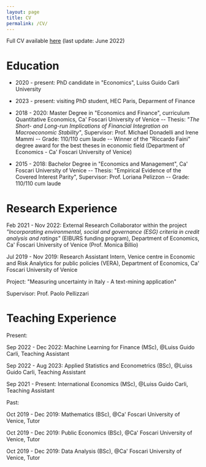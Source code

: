```yaml
---
layout: page
title: CV
permalink: /CV/
---
```


Full CV available [here](https://www.dropbox.com/s/auwzhtjmo37omlx/CV.pdf?dl=0) (last update: June 2022)

# Education

- 2020 - present: PhD candidate in "Economics", Luiss Guido Carli University

- 2023 - present: visiting PhD student, HEC Paris, Deparment of Finance

- 2018 - 2020: Master Degree in "Economics and Finance", curriculum Quantitative Economics, Ca' Foscari University of Venice
-- Thesis: *"The Short- and Long-run Implications of Financial Integration on Macroeconomic Stability"*, Supervisor: Prof. Michael Donadelli and Irene Mammi
-- Grade: 110/110 cum laude 
-- Winner of the "Riccardo Faini" degree award for the best theses in economic field (Department of Economics - Ca' Foscari University of Venice)

- 2015 - 2018: Bachelor Degree in "Economics and Management", Ca' Foscari University of Venice
-- Thesis: "Empirical Evidence of the Covered Interest Parity", Supervisor: Prof. Loriana Pelizzon
-- Grade: 110/110 cum laude

# Research Experience

Feb 2021 - Nov 2022: External Research Collaborator within the project  *"Incorporating environmental, social and governance (ESG) criteria in credit analysis and ratings"* (EIBURS funding program), Department of Economics, Ca' Foscari University of Venice (Prof. Monica Billio)

Jul 2019 - Nov 2019: Research Assistant Intern, Venice centre in Economic and Risk Analytics for public policies (VERA), Department of Economics, Ca' Foscari University of Venice

Project: "Measuring uncertainty in Italy  - A text-mining application" 

Supervisor: Prof. Paolo Pellizzari

# Teaching Experience

Present:

Sep 2022 - Dec 2022: Machine Learning for Finance (MSc), @Luiss Guido Carli, Teaching Assistant

Sep 2022 - Aug 2023: Applied Statistics and Econometrics (BSc), @Luiss Guido Carli, Teaching Assistant

Sep 2021 - Present: International Economics (MSc),  @Luiss Guido Carli, Teaching Assistant 

Past:

Oct 2019 - Dec 2019: Mathematics (BSc), @Ca' Foscari University of Venice, Tutor

Oct 2019 - Dec 2019: Public Economics (BSc), @Ca' Foscari University of Venice, Tutor

Oct 2019 - Dec 2019: Data Analysis (BSc), @Ca' Foscari University of Venice, Tutor
